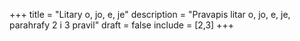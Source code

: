 +++
title = "Litary o, jo, e, je"
description = "Pravapis litar o, jo, e, je, parahrafy 2 i 3 pravil"
draft = false
include = [2,3]
+++
